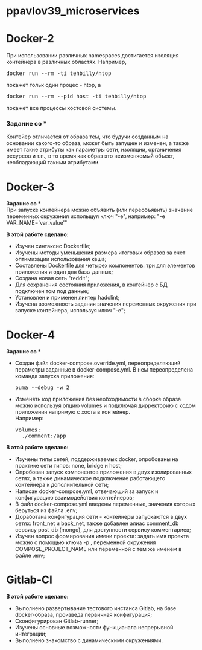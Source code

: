 # ppavlov39_microservices

<h1>Docker-2</h1>
При использовании различных namespaces достигается изоляция контейнера в различных областях. Например,<br>
<pre>docker run --rm -ti tehbilly/htop</pre>покажет тольк один процес - htop, а
<pre>docker run --rm --pid host -ti tehbilly/htop</pre>покажет все процессы хостовой системы.
<h3>Задание со * </h3>
Контейер отличается от образа тем, что будучи созданным на основании какого-то образа, может быть запущен и изменен, а также имеет такие атрибуты как параметры сети, изоляции, органичения ресурсов и т.п.,  в то время как образ это неизменяемый объект, необладающий такими атрибутами.

<h1>Docker-3</h1>
<b>Задание со *</b><br>
При запуске контейнера можно объявить (или переобъявить) значение переменных окружения испольщуя ключ "-e", например: "-e VAR_NAME='var_value'"
<p>
<b>В этой работе сделано:</b>
<ul>
  <li>Изучен синтаксис Dockerfile;</li>
  <li>Изучены методы уменьшения размера итоговых образов за счет оптимизации использования кеша;</li>
  <li>Составлены Dockerfile для четырех компонентов: три для элементов приложения и один для базы данных;</li>
  <li>Создана новая сеть "reddit";</li>
  <li>Для сохранения состояния приложения, в контейнер с БД подключен том под данные;</li>
  <li>Установлен и применен линтер hadolint;</li>
  <li>Изучена возможность задания значения переменных окружения при запуске контейнера, используя ключ "-e";</li>
</ul>

<h1>Docker-4</h1>
<b>Задание со *</b><br>
<ul>
<li>Создан файл docker-compose.override.yml, переопределяющий пераметры заданные в docker-compose.yml. В нем переопределена команда запуска приложения:
<pre>puma --debug -w 2</pre></li>
<li>Изменять код приложения без необходимости в сборке образа можно используя опцию volumes и подключая дирректорию с кодом приложения напрямую с хоста в контейнер.<br>
Например:
<pre>
volumes:
  ./comment:/app
</pre></li>
</ul>
<p>
<b>В этой работе сделано:</b>
<ul>
  <li>Изучены типы сетей, поддерживаемых docker, опробованы на практике сети типов: none, bridge и host;</li>
  <li>Опробован запуск компонентов приложения в двух изолированных сетях, а также динамическое подключение работающего контейнера к дополнительной сети;</li>
  <li>Написан docker-compose.yml, отвечающий за запуск и конфигурацию взаимодействия контейнеров;</li>
  <li>В файл docker-compose.yml введены переменные, значения которых беруться из файла .env;</li>
  <li>Доработана конфигурация сети - контейнеры запускаются в двух сетях: front_net и back_net, также добавлен алиас comment_db сервису post_db (mongo), для доступности сервису комментариев;</li>
  <li>Изучен вопрос формирования имени проекта: задать имя проекта можно с помощью ключа -р , переменной окружения COMPOSE_PROJECT_NAME или переменной с тем же именем в файле .env;</li>
</ul>

<h1>Gitlab-CI</h1>
<b>В этой работе сделано:</b>
<ul>
  <li>Выполнено развертывание тестового инстанса Gitlab, на базе docker-образа, произведа первичная конфигурация;</li>
  <li>Сконфигурирован Gitlab-runner;</li>
  <li>Изучены основные возможности функцианала непрерывной интеграции;</li>
  <li>Выполнено знакомство с динамическими окружениями.</li>
</ul>
